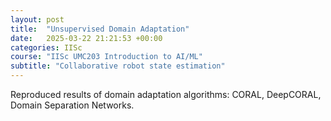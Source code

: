 ```yaml
---
layout: post
title:  "Unsupervised Domain Adaptation"
date:   2025-03-22 21:21:53 +00:00
categories: IISc
course: "IISc UMC203 Introduction to AI/ML"
subtitle: "Collaborative robot state estimation"
---
```

Reproduced results of domain adaptation algorithms: CORAL, DeepCORAL, Domain Separation
Networks.
